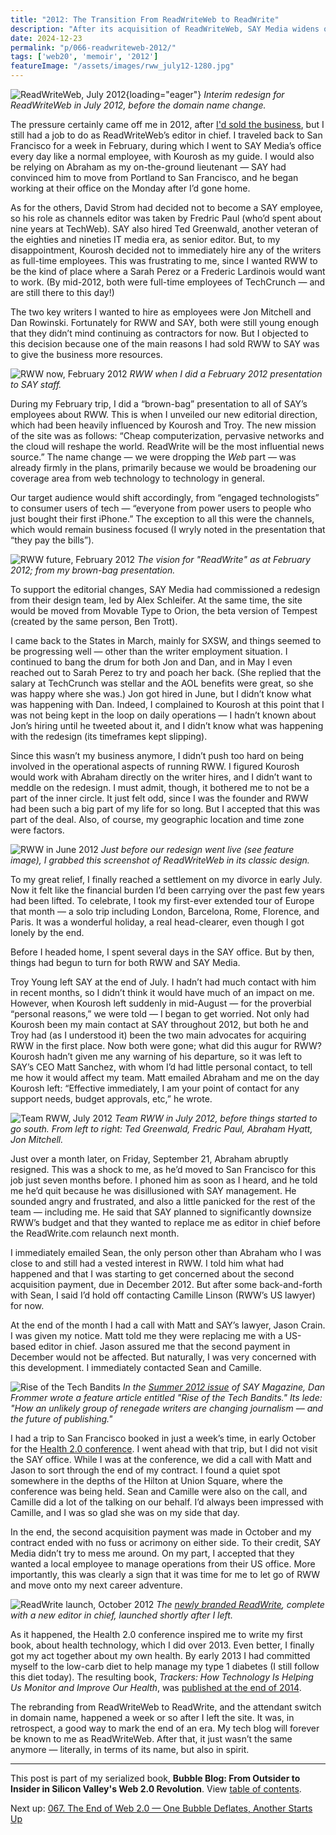 ```yaml
---
title: "2012: The Transition From ReadWriteWeb to ReadWrite"
description: "After its acquisition of ReadWriteWeb, SAY Media widens our coverage but does not give the site the resources it needs. Later, several key people leave SAY and/or RWW — including me."
date: 2024-12-23
permalink: "p/066-readwriteweb-2012/"
tags: ['web20', 'memoir', '2012']
featureImage: "/assets/images/rww_july12-1280.jpg"
---
```


![ReadWriteWeb, July 2012](/assets/images/rww_july12-1280.jpg){loading="eager"}
*Interim redesign for ReadWriteWeb in July 2012, before the domain name change.*

The pressure certainly came off me in 2012, after [I'd sold the business](/p/065-selling-readwriteweb/), but I still had a job to do as ReadWriteWeb’s editor in chief. I traveled back to San Francisco for a week in February, during which I went to SAY Media’s office every day like a normal employee, with Kourosh as my guide. I would also be relying on Abraham as my on-the-ground lieutenant — SAY had convinced him to move from Portland to San Francisco, and he began working at their office on the Monday after I’d gone home.

As for the others, David Strom had decided not to become a SAY employee, so his role as channels editor was taken by Fredric Paul (who’d spent about nine years at TechWeb). SAY also hired Ted Greenwald, another veteran of the eighties and nineties IT media era, as senior editor. But, to my disappointment, Kourosh decided not to immediately hire any of the writers as full-time employees. This was frustrating to me, since I wanted RWW to be the kind of place where a Sarah Perez or a Frederic Lardinois would want to work. (By mid-2012, both were full-time employees of TechCrunch — and are still there to this day!)

The two key writers I wanted to hire as employees were Jon Mitchell and Dan Rowinski. Fortunately for RWW and SAY, both were still young enough that they didn’t mind continuing as contractors for now. But I objected to this decision because one of the main reasons I had sold RWW to SAY was to give the business more resources.

![RWW now, February 2012](/assets/images/rww-now-feb2012.jpg)
*RWW when I did a February 2012 presentation to SAY staff.*

During my February trip, I did a “brown-bag” presentation to all of SAY’s employees about RWW. This is when I unveiled our new editorial direction, which had been heavily influenced by Kourosh and Troy. The new mission of the site was as follows: “Cheap computerization, pervasive networks and the cloud will reshape the world. ReadWrite will be the most influential news source.” The name change — we were dropping the *Web* part — was already firmly in the plans, primarily because we would be broadening our coverage area from web technology to technology in general.

Our target audience would shift accordingly, from “engaged technologists” to consumer users of tech — “everyone from power users to people who just bought their first iPhone.” The exception to all this were the channels, which would remain business focused (I wryly noted in the presentation that “they pay the bills”).

![RWW future, February 2012](/assets/images/rw-future-feb2012.jpg)
*The vision for "ReadWrite" as at February 2012; from my brown-bag presentation.*

To support the editorial changes, SAY Media had commissioned a redesign from their design team, led by Alex Schleifer. At the same time, the site would be moved from Movable Type to Orion, the beta version of Tempest (created by the same person, Ben Trott).

I came back to the States in March, mainly for SXSW, and things seemed to be progressing well — other than the writer employment situation. I continued to bang the drum for both Jon and Dan, and in May I even reached out to Sarah Perez to try and poach her back. (She replied that the salary at TechCrunch was stellar and the AOL benefits were great, so she was happy where she was.) Jon got hired in June, but I didn’t know what was happening with Dan. Indeed, I complained to Kourosh at this point that I was not being kept in the loop on daily operations — I hadn’t known about Jon’s hiring until he tweeted about it, and I didn’t know what was happening with the redesign (its timeframes kept slipping).

Since this wasn’t my business anymore, I didn’t push too hard on being involved in the operational aspects of running RWW. I figured Kourosh would work with Abraham directly on the writer hires, and I didn’t want to meddle on the redesign. I must admit, though, it bothered me to not be a part of the inner circle. It just felt odd, since I was the founder and RWW had been such a big part of my life for so long. But I accepted that this was part of the deal. Also, of course, my geographic location and time zone were factors.

![RWW in June 2012](/assets/images/rww_june2012.jpg)
*Just before our redesign went live (see feature image), I grabbed this screenshot of ReadWriteWeb in its classic design.*

To my great relief, I finally reached a settlement on my divorce in early July. Now it felt like the financial burden I’d been carrying over the past few years had been lifted. To celebrate, I took my first-ever extended tour of Europe that month — a solo trip including London, Barcelona, Rome, Florence, and Paris. It was a wonderful holiday, a real head-clearer, even though I got lonely by the end.

Before I headed home, I spent several days in the SAY office. But by then, things had begun to turn for both RWW and SAY Media.

Troy Young left SAY at the end of July. I hadn’t had much contact with him in recent months, so I didn’t think it would have much of an impact on me. However, when Kourosh left suddenly in mid-August — for the proverbial “personal reasons,” we were told — I began to get worried. Not only had Kourosh been my main contact at SAY throughout 2012, but both he and Troy had (as I understood it) been the two main advocates for acquiring RWW in the first place. Now both were gone; what did this augur for RWW? Kourosh hadn’t given me any warning of his departure, so it was left to SAY’s CEO Matt Sanchez, with whom I’d had little personal contact, to tell me how it would affect my team. Matt emailed Abraham and me on the day Kourosh left: “Effective immediately, I am your point of contact for any support needs, budget approvals, etc,” he wrote.

![Team RWW, July 2012](/assets/images/team-rww-july2012.jpg)
*Team RWW in July 2012, before things started to go south. From left to right: Ted Greenwald, Fredric Paul, Abraham Hyatt, Jon Mitchell.*

Just over a month later, on Friday, September 21, Abraham abruptly resigned. This was a shock to me, as he’d moved to San Francisco for this job just seven months before. I phoned him as soon as I heard, and he told me he’d quit because he was disillusioned with SAY management. He sounded angry and frustrated, and also a little panicked for the rest of the team — including me. He said that SAY planned to significantly downsize RWW’s budget and that they wanted to replace me as editor in chief before the ReadWrite.com relaunch next month.

I immediately emailed Sean, the only person other than Abraham who I was close to and still had a vested interest in RWW. I told him what had happened and that I was starting to get concerned about the second acquisition payment, due in December 2012. But after some back-and-forth with Sean, I said I’d hold off contacting Camille Linson (RWW’s US lawyer) for now.

At the end of the month I had a call with Matt and SAY’s lawyer, Jason Crain. I was given my notice. Matt told me they were replacing me with a US-based editor in chief. Jason assured me that the second payment in December would not be affected. But naturally, I was very concerned with this development. I immediately contacted Sean and Camille.

![Rise of the Tech Bandits](/assets/images/tech-bandits-2012.jpg)
*In the [Summer 2012 issue](https://web.archive.org/web/20120525003950/http://www.saymedia.com/magazine.php) of SAY Magazine, Dan Frommer wrote a feature article entitled "Rise of the Tech Bandits." Its lede: "How an unlikely group of renegade writers are changing journalism — and the future of publishing."* 

I had a trip to San Francisco booked in just a week’s time, in early October for the [Health 2.0 conference](https://web.archive.org/web/20121003153459/http://www.health2con.com/events/conferences/san-francisco-fall-2012/). I went ahead with that trip, but I did not visit the SAY office. While I was at the conference, we did a call with Matt and Jason to sort through the end of my contract. I found a quiet spot somewhere in the depths of the Hilton at Union Square, where the conference was being held. Sean and Camille were also on the call, and Camille did a lot of the talking on our behalf. I’d always been impressed with Camille, and I was so glad she was on my side that day.

In the end, the second acquisition payment was made in October and my contract ended with no fuss or acrimony on either side. To their credit, SAY Media didn’t try to mess me around. On my part, I accepted that they wanted a local employee to manage operations from their US office. More importantly, this was clearly a sign that it was time for me to let go of RWW and move onto my next career adventure.

![ReadWrite launch, October 2012](/assets/images/readwrite-launch-oct12.jpg)
*The [newly branded ReadWrite](https://www.saydaily.com/2012/10/say-media-introduces-readwrite-and-dan-lyons), complete with a new editor in chief, launched shortly after I left.*

As it happened, the Health 2.0 conference inspired me to write my first book, about health technology, which I did over 2013. Even better, I finally got my act together about my own health. By early 2013 I had committed myself to the low-carb diet to help manage my type 1 diabetes (I still follow this diet today). The resulting book, *Trackers: How Technology Is Helping Us Monitor and Improve Our Health*, was [published at the end of 2014](https://ricmac.org/trackers/).

The rebranding from ReadWriteWeb to ReadWrite, and the attendant switch in domain name, happened a week or so after I left the site. It was, in retrospect, a good way to mark the end of an era. My tech blog will forever be known to me as ReadWriteWeb. After that, it just wasn’t the same anymore — literally, in terms of its name, but also in spirit.

* * *

This post is part of my serialized book, **Bubble Blog: From Outsider to Insider in Silicon Valley's Web 2.0 Revolution**. View [table of contents](/p/roadmap-bubbleblog/).

Next up: [067. The End of Web 2.0 — One Bubble Deflates, Another Starts Up](/p/067-end-of-web20/)